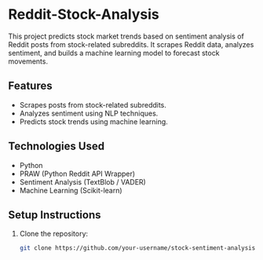 # Reddit-Stock-Analysis
This project predicts stock market trends based on sentiment analysis of Reddit posts from stock-related subreddits. It scrapes Reddit data, analyzes sentiment, and builds a machine learning model to forecast stock movements.
## Features
- Scrapes posts from stock-related subreddits.
- Analyzes sentiment using NLP techniques.
- Predicts stock trends using machine learning.

## Technologies Used
- Python
- PRAW (Python Reddit API Wrapper)
- Sentiment Analysis (TextBlob / VADER)
- Machine Learning (Scikit-learn)

## Setup Instructions
1. Clone the repository:
   ```bash
   git clone https://github.com/your-username/stock-sentiment-analysis.git
